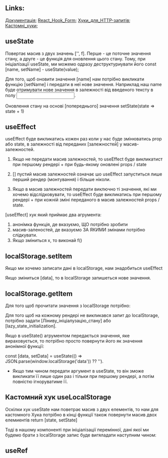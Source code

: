 ## Links:

[Документація](https://ru.reactjs.org/docs/hooks-intro.html);
[React_Hook_Form](https://react-hook-form.com/);
[Хуки_для_HTTP-запитів](https://github.com/tannerlinsley/react-query);
[Кастомні_хуки](https://github.com/streamich/react-use);

## useState

Повертає масив з двух значень ['', f]. Перше - це поточне значення стану, а
друге - це функція для оновлення цього стану. Тому, при ініціалізації useState,
ми можемо одразу деструктуриувати його const [name, setName] - useState(value);

Для того, щоб оновити значення [name] нам потрібно викликати функцію [setName] і
передати в неї нове значення. Наприклад наш name буде отримувати нове значення в
залежності від введеного тексту в полу <input>.

<!-- const handleNameChange = event => {
  setName(event.target.value);
} -->

Оновлення стану на основі [попереднього] значення setState(state => state + 1)

## useEffect

useEffect буде викликатись кожен раз коли у нас буде змінюватись prop або state,
в залежності від переданих [залежностей] у масив-залежностей.

1. Якщо не передати масив залежностей, то useEffect буде викликатист при першому
   рендері + при будь-якому оновлені props / state

2. [] пустий масив залежностей означає шо useEffect запуститься лише перший
   рендер (монтування) і більше ніколи.

3. Якщо в масив залежностей передати виключно ті значення, які ми хочемо
   відслідковувати, то useEffect буде викликатись при першому рендері + при
   кожній зміні переданого в масив залежностей props / state.

<!-- useEffect(() => {
  const totalClicks = counterA + counterB;
  document.title = `всього клікнули ${totalClicks} раз`;
}, [counterA, counterB]) -->

[useEffect] хук який приймає два агрумента:

1. анонімка функція, де вказуємо, ЩО потрібно зробити
2. масив-заленостей, де вказуємо ЗА ЯКИМИ змінами потрібно слідкувати.
3. Якщо зміниться x, то виконай f()

## localStorage.setItem

Якщо ми хочемо записати дані в localStorage, нам знадобиться useEffect

<!-- useEffect(() => {
  window.localStorage.setItem('data', JSON.stringify(data));
}, [data]) -->

Якщо зміниться [data], то в localStorage запишеться нове значення.

## localStorage.getItem

Для того щоб прочитати значення з localStorage потрібно:

<!-- const [data, setData] = useState(
JSON.parse(window.localStorage.getItem('data')) ?? ''
); -->

Для того щоб на кожному рендері не викликався запит до localStorage, потрібно
задати [Ліниву_ініціалузацію_стану] або [lazy_state_initialization].

Якщо в useState() агрументом передається значення, яке вираховується, то
потрібно просто повернути його як значення анонімної функції:

const [data, setData] = useState(() => JSON.parse(window.localStorage('data'))
?? '').

- Якщо тим чином передати аргумент в useState, то він зможе викликати її лише
  один раз і тільки при першому рендері, а потім повністю ігноруватиме її.

## Кастомний хук useLocalStorage

<!-- const useLocalStorage = (key, defaultValue) => {
  const [state, setState] = useState(() => {
    return JSON.parse(window.localStorage.getItem(key)) ?? defaultValue;
  });

  useEffect(() => {
    window.localStorage.setItem(key, JSON.stringify(state));
  }, [key, state]);

  return [state, setState];
} -->

Оскілки хук useState нам поветрає масив з двух елементів, то нам для кастомного
Хука потрібно в кінці функції також повернути масив двох елемиентів return
[state, setState]

Тоді в нашому компоненті при ініціалізації перемінної, дані якої ми будемо брати
з localStorage запис буде вигяладати наступним чином:

<!--
 const [data, setData] = useLocalStorage('data', '');
 -->

## useRef
